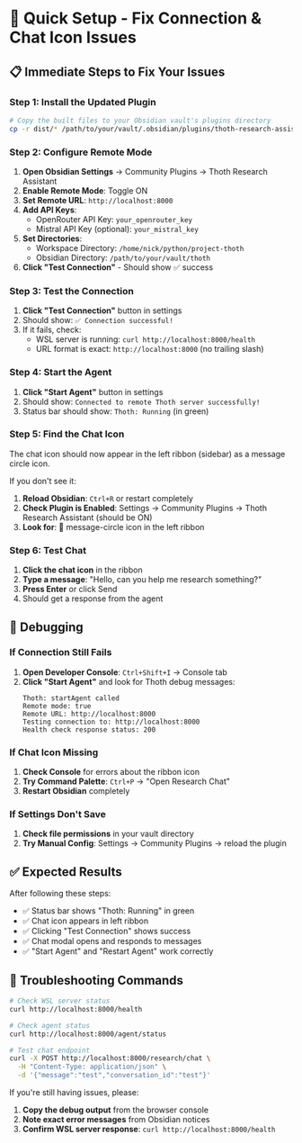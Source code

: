 # 🚀 Quick Setup - Fix Connection & Chat Icon Issues

## 📋 **Immediate Steps to Fix Your Issues**

### **Step 1: Install the Updated Plugin**
```bash
# Copy the built files to your Obsidian vault's plugins directory
cp -r dist/* /path/to/your/vault/.obsidian/plugins/thoth-research-assistant/
```

### **Step 2: Configure Remote Mode**
1. **Open Obsidian Settings** → Community Plugins → Thoth Research Assistant
2. **Enable Remote Mode**: Toggle ON
3. **Set Remote URL**: `http://localhost:8000`
4. **Add API Keys**:
   - OpenRouter API Key: `your_openrouter_key`
   - Mistral API Key (optional): `your_mistral_key`
5. **Set Directories**:
   - Workspace Directory: `/home/nick/python/project-thoth`
   - Obsidian Directory: `/path/to/your/vault/thoth`
6. **Click "Test Connection"** - Should show ✅ success

### **Step 3: Test the Connection**
1. **Click "Test Connection"** button in settings
2. Should show: `✅ Connection successful!`
3. If it fails, check:
   - WSL server is running: `curl http://localhost:8000/health`
   - URL format is exact: `http://localhost:8000` (no trailing slash)

### **Step 4: Start the Agent**
1. **Click "Start Agent"** button in settings
2. Should show: `Connected to remote Thoth server successfully!`
3. Status bar should show: `Thoth: Running` (in green)

### **Step 5: Find the Chat Icon**
The chat icon should now appear in the left ribbon (sidebar) as a message circle icon.

If you don't see it:
1. **Reload Obsidian**: `Ctrl+R` or restart completely
2. **Check Plugin is Enabled**: Settings → Community Plugins → Thoth Research Assistant (should be ON)
3. **Look for**: 💬 message-circle icon in the left ribbon

### **Step 6: Test Chat**
1. **Click the chat icon** in the ribbon
2. **Type a message**: "Hello, can you help me research something?"
3. **Press Enter** or click Send
4. Should get a response from the agent

## 🐛 **Debugging**

### **If Connection Still Fails**
1. **Open Developer Console**: `Ctrl+Shift+I` → Console tab
2. **Click "Start Agent"** and look for Thoth debug messages:
   ```
   Thoth: startAgent called
   Remote mode: true
   Remote URL: http://localhost:8000
   Testing connection to: http://localhost:8000
   Health check response status: 200
   ```

### **If Chat Icon Missing**
1. **Check Console** for errors about the ribbon icon
2. **Try Command Palette**: `Ctrl+P` → "Open Research Chat"
3. **Restart Obsidian** completely

### **If Settings Don't Save**
1. **Check file permissions** in your vault directory
2. **Try Manual Config**: Settings → Community Plugins → reload the plugin

## ✅ **Expected Results**

After following these steps:
- ✅ Status bar shows "Thoth: Running" in green
- ✅ Chat icon appears in left ribbon
- ✅ Clicking "Test Connection" shows success
- ✅ Chat modal opens and responds to messages
- ✅ "Start Agent" and "Restart Agent" work correctly

## 🔧 **Troubleshooting Commands**

```bash
# Check WSL server status
curl http://localhost:8000/health

# Check agent status
curl http://localhost:8000/agent/status

# Test chat endpoint
curl -X POST http://localhost:8000/research/chat \
  -H "Content-Type: application/json" \
  -d '{"message":"test","conversation_id":"test"}'
```

If you're still having issues, please:
1. **Copy the debug output** from the browser console
2. **Note exact error messages** from Obsidian notices
3. **Confirm WSL server response**: `curl http://localhost:8000/health`
